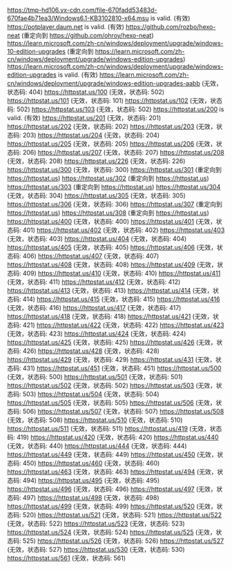 https://tmp-hd106.vx-cdn.com/file-670fadd53483d-670fae4b71ea3/Windows6.1-KB3102810-x64.msu is valid. (有效)
https://potplayer.daum.net is valid. (有效)
https://github.com/rozbo/hexo-neat (重定向到 https://github.com/ohroy/hexo-neat)
https://learn.microsoft.com/zh-cn/windows/deployment/upgrade/windows-10-edition-upgrades (重定向到 https://learn.microsoft.com/zh-cn/windows/deployment/upgrade/windows-edition-upgrades)
https://learn.microsoft.com/zh-cn/windows/deployment/upgrade/windows-edition-upgrades is valid. (有效)
https://learn.microsoft.com/zh-cn/windows/deployment/upgrade/windows-edition-upgrades-aabb (无效，状态码: 404)
https://httpstat.us/100 (无效，状态码: 502)
https://httpstat.us/101 (无效，状态码: 101)
https://httpstat.us/102 (无效，状态码: 502)
https://httpstat.us/103 (无效，状态码: 502)
https://httpstat.us/200 is valid. (有效)
https://httpstat.us/201 (无效，状态码: 201)
https://httpstat.us/202 (无效，状态码: 202)
https://httpstat.us/203 (无效，状态码: 203)
https://httpstat.us/204 (无效，状态码: 204)
https://httpstat.us/205 (无效，状态码: 205)
https://httpstat.us/206 (无效，状态码: 206)
https://httpstat.us/207 (无效，状态码: 207)
https://httpstat.us/208 (无效，状态码: 208)
https://httpstat.us/226 (无效，状态码: 226)
https://httpstat.us/300 (无效，状态码: 300)
https://httpstat.us/301 (重定向到 https://httpstat.us)
https://httpstat.us/302 (重定向到 https://httpstat.us)
https://httpstat.us/303 (重定向到 https://httpstat.us)
https://httpstat.us/304 (无效，状态码: 304)
https://httpstat.us/305 (无效，状态码: 305)
https://httpstat.us/306 (无效，状态码: 306)
https://httpstat.us/307 (重定向到 https://httpstat.us)
https://httpstat.us/308 (重定向到 https://httpstat.us)
https://httpstat.us/400 (无效，状态码: 400)
https://httpstat.us/401 (无效，状态码: 401)
https://httpstat.us/402 (无效，状态码: 402)
https://httpstat.us/403 (无效，状态码: 403)
https://httpstat.us/404 (无效，状态码: 404)
https://httpstat.us/405 (无效，状态码: 405)
https://httpstat.us/406 (无效，状态码: 406)
https://httpstat.us/407 (无效，状态码: 407)
https://httpstat.us/408 (无效，状态码: 408)
https://httpstat.us/409 (无效，状态码: 409)
https://httpstat.us/410 (无效，状态码: 410)
https://httpstat.us/411 (无效，状态码: 411)
https://httpstat.us/412 (无效，状态码: 412)
https://httpstat.us/413 (无效，状态码: 413)
https://httpstat.us/414 (无效，状态码: 414)
https://httpstat.us/415 (无效，状态码: 415)
https://httpstat.us/416 (无效，状态码: 416)
https://httpstat.us/417 (无效，状态码: 417)
https://httpstat.us/418 (无效，状态码: 418)
https://httpstat.us/421 (无效，状态码: 421)
https://httpstat.us/422 (无效，状态码: 422)
https://httpstat.us/423 (无效，状态码: 423)
https://httpstat.us/424 (无效，状态码: 424)
https://httpstat.us/425 (无效，状态码: 425)
https://httpstat.us/426 (无效，状态码: 426)
https://httpstat.us/428 (无效，状态码: 428)
https://httpstat.us/429 (无效，状态码: 429)
https://httpstat.us/431 (无效，状态码: 431)
https://httpstat.us/451 (无效，状态码: 451)
https://httpstat.us/500 (无效，状态码: 500)
https://httpstat.us/501 (无效，状态码: 501)
https://httpstat.us/502 (无效，状态码: 502)
https://httpstat.us/503 (无效，状态码: 503)
https://httpstat.us/504 (无效，状态码: 504)
https://httpstat.us/505 (无效，状态码: 505)
https://httpstat.us/506 (无效，状态码: 506)
https://httpstat.us/507 (无效，状态码: 507)
https://httpstat.us/508 (无效，状态码: 508)
https://httpstat.us/510 (无效，状态码: 510)
https://httpstat.us/511 (无效，状态码: 511)
https://httpstat.us/419 (无效，状态码: 419)
https://httpstat.us/420 (无效，状态码: 420)
https://httpstat.us/440 (无效，状态码: 440)
https://httpstat.us/444 (无效，状态码: 444)
https://httpstat.us/449 (无效，状态码: 449)
https://httpstat.us/450 (无效，状态码: 450)
https://httpstat.us/460 (无效，状态码: 460)
https://httpstat.us/463 (无效，状态码: 463)
https://httpstat.us/494 (无效，状态码: 494)
https://httpstat.us/495 (无效，状态码: 495)
https://httpstat.us/496 (无效，状态码: 496)
https://httpstat.us/497 (无效，状态码: 497)
https://httpstat.us/498 (无效，状态码: 498)
https://httpstat.us/499 (无效，状态码: 499)
https://httpstat.us/520 (无效，状态码: 520)
https://httpstat.us/521 (无效，状态码: 521)
https://httpstat.us/522 (无效，状态码: 522)
https://httpstat.us/523 (无效，状态码: 523)
https://httpstat.us/524 (无效，状态码: 524)
https://httpstat.us/525 (无效，状态码: 525)
https://httpstat.us/526 (无效，状态码: 526)
https://httpstat.us/527 (无效，状态码: 527)
https://httpstat.us/530 (无效，状态码: 530)
https://httpstat.us/561 (无效，状态码: 561)
